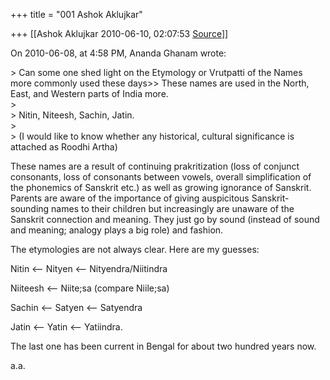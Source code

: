 +++
title = "001 Ashok Aklujkar"

+++
[[Ashok Aklujkar	2010-06-10, 02:07:53 [Source](https://groups.google.com/g/bvparishat/c/E5gFS_fyngI)]]



  
On 2010-06-08, at 4:58 PM, Ananda Ghanam wrote:

\> Can some one shed light on the Etymology or Vrutpatti of the Names more commonly used these days>\> These names are used in the North, East, and Western parts of India more.  
\>  
\> Nitin, Niteesh, Sachin, Jatin.  
\>  
\> (I would like to know whether any historical, cultural significance is attached as Roodhi Artha)

These names are a result of continuing prakritization (loss of conjunct consonants, loss of consonants between vowels, overall simplification of the phonemics of Sanskrit etc.) as well as growing ignorance of Sanskrit. Parents are aware of the importance of giving auspicitous Sanskrit-sounding names to their children but increasingly are unaware of the Sanskrit connection and meaning. They just go by sound (instead of sound and meaning; analogy plays a big role) and fashion.

The etymologies are not always clear. Here are my guesses:

Nitin \<-- Nityen \<-- Nityendra/Niitindra

Niiteesh \<-- Niite;sa (compare Niile;sa)

Sachin \<-- Satyen \<-- Satyendra

Jatin \<-- Yatin \<-- Yatiindra.

The last one has been current in Bengal for about two hundred years now.

  
a.a.

